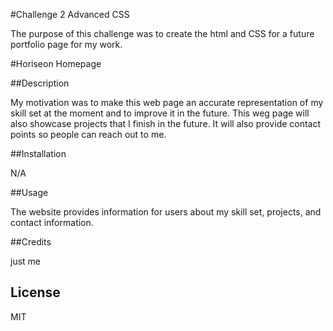 #Challenge 2 Advanced CSS

The purpose of this challenge was to create the html and CSS for a future portfolio page for my work.

#Horiseon Homepage

##Description

My motivation was to make this web page an accurate representation of my skill set at the moment and to improve it in the future. This weg page will also showcase projects that I finish in the future. It will also provide contact points so people can reach out to me.

##Installation

N/A

##Usage

The website provides information for users about my skill set, projects, and contact information.

##Credits

just me

## License

MIT
